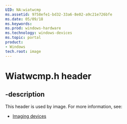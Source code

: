 ```yaml
---
UID: NA:wiatwcmp
ms.assetid: 9758efe1-bd32-33a6-8e02-a9c21e726bfe
ms.date: 05/09/18
ms.keywords: 
ms.prod: windows-hardware
ms.technology: windows-devices
ms.topic: portal
product:
- Windows
tech.root: image
---
```


# Wiatwcmp.h header


## -description


This header is used by image. For more information, see:

- [Imaging devices](../_image/index.md)

